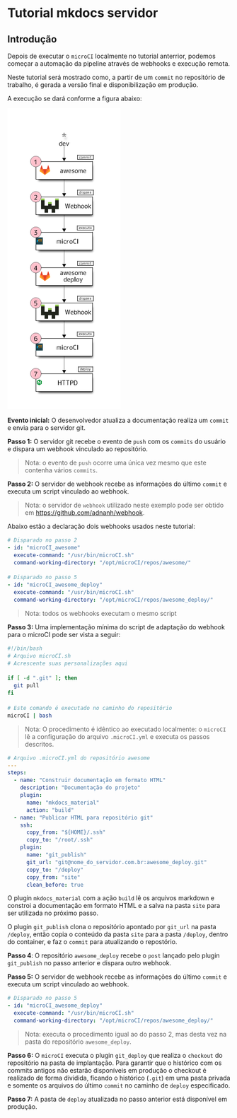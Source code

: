# Tutorial mkdocs servidor

## Introdução

Depois de executar o `microCI` localmente no tutorial anterrior, podemos
começar a automação da pipeline através de webhooks e execução remota.

Neste tutorial será mostrado como, a partir de um `commit` no repositório de
trabalho, é gerada a versão final e disponibilização em produção. 

A execução se dará conforme a figura abaixo:

![Flowchart](awesome_flowchart.png)

**Evento inicial:** O desenvolvedor atualiza a documentação realiza um `commit`
e envia para o servidor git.


**Passo 1:** O servidor git recebe o evento de `push` com os `commits` do
usuário e dispara um webhook vinculado ao repositório.

> Nota: o evento de `push` ocorre uma única vez mesmo que este contenha vários
`commits`.

**Passo 2:** O servidor de webhook recebe as informações do último `commit` e
executa um script vinculado ao webhook.

> Nota: o servidor de `webhook` utilizado neste exemplo pode ser obtido
em <https://github.com/adnanh/webhook>.

Abaixo estão a declaração dois webhooks usados neste tutorial:

```yaml
# Disparado no passo 2
- id: "microCI_awesome"
  execute-command: "/usr/bin/microCI.sh"
  command-working-directory: "/opt/microCI/repos/awesome/"

# Disparado no passo 5
- id: "microCI_awesome_deploy"
  execute-command: "/usr/bin/microCI.sh"
  command-working-directory: "/opt/microCI/repos/awesome_deploy/"
```


> Nota: todos os webhooks executam o mesmo script

**Passo 3:** Uma implementação mínima do script de adaptação do webhook para o microCI 
pode ser vista a seguir:

```bash
#!/bin/bash
# Arquivo microCI.sh
# Acrescente suas personalizações aqui

if [ -d ".git" ]; then
  git pull
fi

# Este comando é executado no caminho do repositório
microCI | bash
```


> Nota: O procedimento é idêntico ao executado localmente: o `microCI` lê
a configuração do arquivo `.microCI.yml` e executa os passos descritos.

```yaml
# Arquivo .microCI.yml do repositório awesome
---
steps:
  - name: "Construir documentação em formato HTML"
    description: "Documentação do projeto"
    plugin:
      name: "mkdocs_material"
      action: "build"
  - name: "Publicar HTML para repositório git"
    ssh:
      copy_from: "${HOME}/.ssh"
      copy_to: "/root/.ssh"
    plugin:
      name: "git_publish"
      git_url: "git@nome_do_servidor.com.br:awesome_deploy.git"
      copy_to: "/deploy"
      copy_from: "site"
      clean_before: true
```

O plugin `mkdocs_material` com a ação `build` lê os arquivos markdown
e constroi a documentação em formato HTML e a salva na pasta `site` para ser
utilizada no próximo passo.

O plugin `git_publish` clona o repositório apontado por `git_url` na pasta
`/deploy`, então copia o conteúdo da pasta `site` para a pasta `/deploy`,
dentro do container, e faz o `commit` para atualizando o repostório.

**Passo 4**: O repositório `awesome_deploy` recebe o `post` lançado pelo
plugin `git_publish` no passo anterior e dispara outro webhook.

**Passo 5:** O servidor de webhook recebe as informações do último `commit` e
executa um script vinculado ao webhook.

```yaml
# Disparado no passo 5
- id: "microCI_awesome_deploy"
  execute-command: "/usr/bin/microCI.sh"
  command-working-directory: "/opt/microCI/repos/awesome_deploy/"
```

> Nota: executa o procedimento igual ao do passo 2, mas desta vez na pasta do
repositório `awesome_deploy`.

**Passo 6:** O `microCI` executa o plugin `git_deploy` que realiza o `checkout`
do repositório na pasta de implantação. Para garantir que o histórico com os
commits antigos não estarão disponíveis em produção o checkout é realizado de
forma dividida, ficando o histórico (`.git`) em uma pasta privada e somente os
arquivos do último `commit` no caminho de `deploy` especificado.

**Passo 7:** A pasta de `deploy` atualizada no passo anterior está disponível
em produção.


